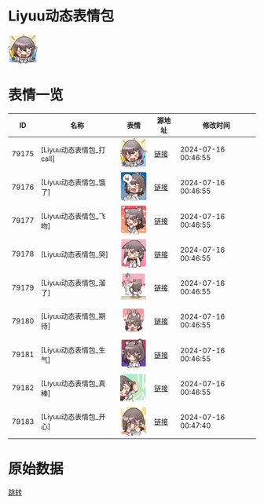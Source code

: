 # Liyuu动态表情包

<img src="./cover.png" height="60" alt="cover" />

# 表情一览

|ID|名称|表情|源地址|修改时间|
|----|----|----|----|----|
|79175|[Liyuu动态表情包_打call]|<img src="./pic/079175_%5BLiyuu动态表情包_打call%5D.gif" height="60" alt="打call"/>|[链接](https://i0.hdslb.com/bfs/emote/8f4d5c2bad24abdd91ed6100f46b1d33a4c8c2ed.gif)|2024-07-16 00:46:55|
|79176|[Liyuu动态表情包_饿了]|<img src="./pic/079176_%5BLiyuu动态表情包_饿了%5D.gif" height="60" alt="饿了"/>|[链接](https://i0.hdslb.com/bfs/emote/6604331a52d2231e3e7ea6caa6d9e055c34d966b.gif)|2024-07-16 00:46:55|
|79177|[Liyuu动态表情包_飞吻]|<img src="./pic/079177_%5BLiyuu动态表情包_飞吻%5D.gif" height="60" alt="飞吻"/>|[链接](https://i0.hdslb.com/bfs/emote/f254c0ec4f34004bb3157c0d8f73bb2f7eb8301e.gif)|2024-07-16 00:46:55|
|79178|[Liyuu动态表情包_哭]|<img src="./pic/079178_%5BLiyuu动态表情包_哭%5D.gif" height="60" alt="哭"/>|[链接](https://i0.hdslb.com/bfs/emote/1acd21c30539892b7f516ce0767045015c07610a.gif)|2024-07-16 00:46:55|
|79179|[Liyuu动态表情包_溜了]|<img src="./pic/079179_%5BLiyuu动态表情包_溜了%5D.gif" height="60" alt="溜了"/>|[链接](https://i0.hdslb.com/bfs/emote/598c591961cd8bc936866e72bc6858e22042c8a8.gif)|2024-07-16 00:46:55|
|79180|[Liyuu动态表情包_期待]|<img src="./pic/079180_%5BLiyuu动态表情包_期待%5D.gif" height="60" alt="期待"/>|[链接](https://i0.hdslb.com/bfs/emote/d74f50e5e6c724e96d320bfda5b7faa83bbff351.gif)|2024-07-16 00:46:55|
|79181|[Liyuu动态表情包_生气]|<img src="./pic/079181_%5BLiyuu动态表情包_生气%5D.gif" height="60" alt="生气"/>|[链接](https://i0.hdslb.com/bfs/emote/d557e6d818150e5470393ae7aec7e56e09ce6de6.gif)|2024-07-16 00:46:55|
|79182|[Liyuu动态表情包_真棒]|<img src="./pic/079182_%5BLiyuu动态表情包_真棒%5D.gif" height="60" alt="真棒"/>|[链接](https://i0.hdslb.com/bfs/emote/b5730e3efc52ff309801a912cb1b1bb17326cd4f.gif)|2024-07-16 00:46:55|
|79183|[Liyuu动态表情包_开心]|<img src="./pic/079183_%5BLiyuu动态表情包_开心%5D.gif" height="60" alt="开心"/>|[链接](https://i0.hdslb.com/bfs/emote/2b3b5a221f43a038aa5672eb275887b4f6603756.gif)|2024-07-16 00:47:40|

# 原始数据

[跳转](./raw.json)


